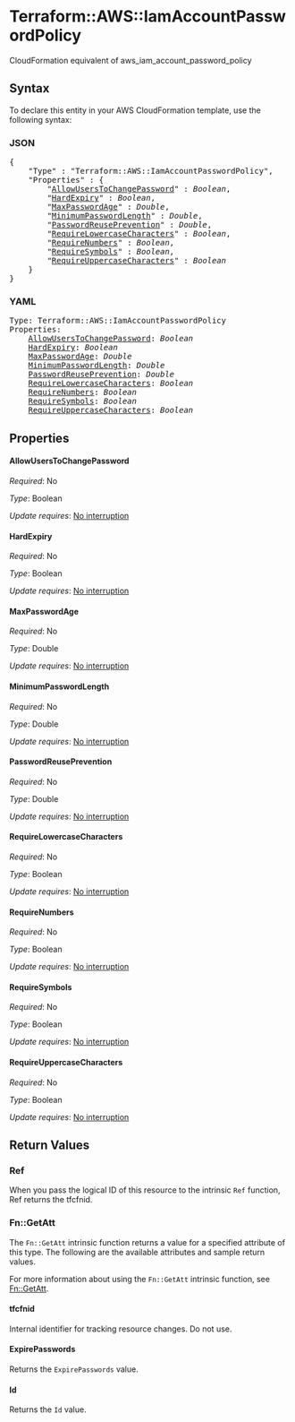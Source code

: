 # Terraform::AWS::IamAccountPasswordPolicy

CloudFormation equivalent of aws_iam_account_password_policy

## Syntax

To declare this entity in your AWS CloudFormation template, use the following syntax:

### JSON

<pre>
{
    "Type" : "Terraform::AWS::IamAccountPasswordPolicy",
    "Properties" : {
        "<a href="#allowuserstochangepassword" title="AllowUsersToChangePassword">AllowUsersToChangePassword</a>" : <i>Boolean</i>,
        "<a href="#hardexpiry" title="HardExpiry">HardExpiry</a>" : <i>Boolean</i>,
        "<a href="#maxpasswordage" title="MaxPasswordAge">MaxPasswordAge</a>" : <i>Double</i>,
        "<a href="#minimumpasswordlength" title="MinimumPasswordLength">MinimumPasswordLength</a>" : <i>Double</i>,
        "<a href="#passwordreuseprevention" title="PasswordReusePrevention">PasswordReusePrevention</a>" : <i>Double</i>,
        "<a href="#requirelowercasecharacters" title="RequireLowercaseCharacters">RequireLowercaseCharacters</a>" : <i>Boolean</i>,
        "<a href="#requirenumbers" title="RequireNumbers">RequireNumbers</a>" : <i>Boolean</i>,
        "<a href="#requiresymbols" title="RequireSymbols">RequireSymbols</a>" : <i>Boolean</i>,
        "<a href="#requireuppercasecharacters" title="RequireUppercaseCharacters">RequireUppercaseCharacters</a>" : <i>Boolean</i>
    }
}
</pre>

### YAML

<pre>
Type: Terraform::AWS::IamAccountPasswordPolicy
Properties:
    <a href="#allowuserstochangepassword" title="AllowUsersToChangePassword">AllowUsersToChangePassword</a>: <i>Boolean</i>
    <a href="#hardexpiry" title="HardExpiry">HardExpiry</a>: <i>Boolean</i>
    <a href="#maxpasswordage" title="MaxPasswordAge">MaxPasswordAge</a>: <i>Double</i>
    <a href="#minimumpasswordlength" title="MinimumPasswordLength">MinimumPasswordLength</a>: <i>Double</i>
    <a href="#passwordreuseprevention" title="PasswordReusePrevention">PasswordReusePrevention</a>: <i>Double</i>
    <a href="#requirelowercasecharacters" title="RequireLowercaseCharacters">RequireLowercaseCharacters</a>: <i>Boolean</i>
    <a href="#requirenumbers" title="RequireNumbers">RequireNumbers</a>: <i>Boolean</i>
    <a href="#requiresymbols" title="RequireSymbols">RequireSymbols</a>: <i>Boolean</i>
    <a href="#requireuppercasecharacters" title="RequireUppercaseCharacters">RequireUppercaseCharacters</a>: <i>Boolean</i>
</pre>

## Properties

#### AllowUsersToChangePassword

_Required_: No

_Type_: Boolean

_Update requires_: [No interruption](https://docs.aws.amazon.com/AWSCloudFormation/latest/UserGuide/using-cfn-updating-stacks-update-behaviors.html#update-no-interrupt)

#### HardExpiry

_Required_: No

_Type_: Boolean

_Update requires_: [No interruption](https://docs.aws.amazon.com/AWSCloudFormation/latest/UserGuide/using-cfn-updating-stacks-update-behaviors.html#update-no-interrupt)

#### MaxPasswordAge

_Required_: No

_Type_: Double

_Update requires_: [No interruption](https://docs.aws.amazon.com/AWSCloudFormation/latest/UserGuide/using-cfn-updating-stacks-update-behaviors.html#update-no-interrupt)

#### MinimumPasswordLength

_Required_: No

_Type_: Double

_Update requires_: [No interruption](https://docs.aws.amazon.com/AWSCloudFormation/latest/UserGuide/using-cfn-updating-stacks-update-behaviors.html#update-no-interrupt)

#### PasswordReusePrevention

_Required_: No

_Type_: Double

_Update requires_: [No interruption](https://docs.aws.amazon.com/AWSCloudFormation/latest/UserGuide/using-cfn-updating-stacks-update-behaviors.html#update-no-interrupt)

#### RequireLowercaseCharacters

_Required_: No

_Type_: Boolean

_Update requires_: [No interruption](https://docs.aws.amazon.com/AWSCloudFormation/latest/UserGuide/using-cfn-updating-stacks-update-behaviors.html#update-no-interrupt)

#### RequireNumbers

_Required_: No

_Type_: Boolean

_Update requires_: [No interruption](https://docs.aws.amazon.com/AWSCloudFormation/latest/UserGuide/using-cfn-updating-stacks-update-behaviors.html#update-no-interrupt)

#### RequireSymbols

_Required_: No

_Type_: Boolean

_Update requires_: [No interruption](https://docs.aws.amazon.com/AWSCloudFormation/latest/UserGuide/using-cfn-updating-stacks-update-behaviors.html#update-no-interrupt)

#### RequireUppercaseCharacters

_Required_: No

_Type_: Boolean

_Update requires_: [No interruption](https://docs.aws.amazon.com/AWSCloudFormation/latest/UserGuide/using-cfn-updating-stacks-update-behaviors.html#update-no-interrupt)

## Return Values

### Ref

When you pass the logical ID of this resource to the intrinsic `Ref` function, Ref returns the tfcfnid.

### Fn::GetAtt

The `Fn::GetAtt` intrinsic function returns a value for a specified attribute of this type. The following are the available attributes and sample return values.

For more information about using the `Fn::GetAtt` intrinsic function, see [Fn::GetAtt](https://docs.aws.amazon.com/AWSCloudFormation/latest/UserGuide/intrinsic-function-reference-getatt.html).

#### tfcfnid

Internal identifier for tracking resource changes. Do not use.

#### ExpirePasswords

Returns the <code>ExpirePasswords</code> value.

#### Id

Returns the <code>Id</code> value.

